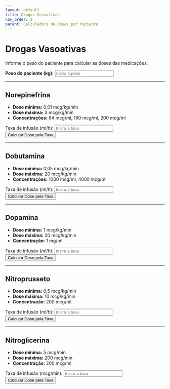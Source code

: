```yaml
---
layout: default
title: Drogas Vasoativas
nav_order: 2
parent: Calculadora de Doses por Paciente
---
```


# Drogas Vasoativas

Informe o peso do paciente para calcular as doses das medicações:

<div class="form-group">
  <label for="pesoPaciente"><strong>Peso do paciente (kg):</strong></label>
  <input type="number" id="pesoPaciente" placeholder="Insira o peso" min="0" step="any">
</div>

---

## Norepinefrina

- **Dose mínima:** 0,01 mcg/kg/min  
- **Dose máxima:** 3 mcg/kg/min  
- **Concentrações:** 64 mcg/ml, 160 mcg/ml, 200 mcg/ml  

<div class="form-group">
  <label for="taxaNorepinefrina">Taxa de infusão (ml/h):</label>
  <input type="number" id="taxaNorepinefrina" placeholder="Insira a taxa" min="0" step="any">
  <button onclick="calcularDosePorTaxa('norepinefrina')">Calcular Dose pela Taxa</button>
  <div class="result" id="resultadoNorepinefrina"></div>
</div>

---

## Dobutamina

- **Dose mínima:** 0,05 mcg/kg/min  
- **Dose máxima:** 20 mcg/kg/min  
- **Concentrações:** 1000 mcg/ml, 4000 mcg/ml  

<div class="form-group">
  <label for="taxaDobutamina">Taxa de infusão (ml/h):</label>
  <input type="number" id="taxaDobutamina" placeholder="Insira a taxa" min="0" step="any">
  <button onclick="calcularDosePorTaxa('dobutamina')">Calcular Dose pela Taxa</button>
  <div class="result" id="resultadoDobutamina"></div>
</div>

---

## Dopamina

- **Dose mínima:** 1 mcg/kg/min  
- **Dose máxima:** 20 mcg/kg/min  
- **Concentração:** 1 mg/ml  

<div class="form-group">
  <label for="taxaDopamina">Taxa de infusão (ml/h):</label>
  <input type="number" id="taxaDopamina" placeholder="Insira a taxa" min="0" step="any">
  <button onclick="calcularDosePorTaxa('dopamina')">Calcular Dose pela Taxa</button>
  <div class="result" id="resultadoDopamina"></div>
</div>

---

## Nitroprusseto

- **Dose mínima:** 0,5 mcg/kg/min  
- **Dose máxima:** 10 mcg/kg/min  
- **Concentração:** 200 mcg/ml  

<div class="form-group">
  <label for="taxaNitroprusseto">Taxa de infusão (ml/h):</label>
  <input type="number" id="taxaNitroprusseto" placeholder="Insira a taxa" min="0" step="any">
  <button onclick="calcularDosePorTaxa('nitroprusseto')">Calcular Dose pela Taxa</button>
  <div class="result" id="resultadoNitroprusseto"></div>
</div>

---

## Nitroglicerina

- **Dose mínima:** 5 mcg/min  
- **Dose máxima:** 200 mcg/min  
- **Concentração:** 200 mcg/ml  

<div class="form-group">
  <label for="taxaNitroglicerina">Taxa de infusão (mcg/min):</label>
  <input type="number" id="taxaNitroglicerina" placeholder="Insira a taxa" min="0" step="any">
  <button onclick="calcularDosePorTaxa('nitroglicerina')">Calcular Dose pela Taxa</button>
  <div class="result" id="resultadoNitroglicerina"></div>
</div>

<script>
window.calcularDosePorTaxa = function(medicamento) {
  let taxa = parseFloat(document.getElementById('taxa' + capitalize(medicamento)).value);
  if (isNaN(taxa) || taxa <= 0) { alert('Insira uma taxa válida para ' + medicamento); return; }
  let peso;
  if (medicamento !== 'nitroglicerina') {
    peso = parseFloat(document.getElementById('pesoPaciente').value);
    if (isNaN(peso) || peso <= 0) { alert('Insira o peso do paciente'); return; }
  }

  let resultado = '';
  switch (medicamento) {
    case 'norepinefrina':
      const doseN1 = taxa * 64;
      const doseN2 = taxa * 160;
      const doseN3 = taxa * 200;
      resultado = `
        <strong>64 mcg/ml:</strong> ${doseN1.toFixed(2)} mcg/h (${(doseN1/60/peso).toFixed(3)} mcg/kg/min)<br>
        <strong>160 mcg/ml:</strong> ${doseN2.toFixed(2)} mcg/h (${(doseN2/60/peso).toFixed(3)} mcg/kg/min)<br>
        <strong>200 mcg/ml:</strong> ${doseN3.toFixed(2)} mcg/h (${(doseN3/60/peso).toFixed(3)} mcg/kg/min)
      `;
      break;
    case 'dobutamina':
      const doseD1 = taxa * 1000;
      const doseD2 = taxa * 4000;
      resultado = `
        <strong>1000 mcg/ml:</strong> ${doseD1.toFixed(2)} mcg/h (${(doseD1/60/peso).toFixed(3)} mcg/kg/min)<br>
        <strong>4000 mcg/ml:</strong> ${doseD2.toFixed(2)} mcg/h (${(doseD2/60/peso).toFixed(3)} mcg/kg/min)
      `;
      break;
    case 'dopamina':
      const doseDp = taxa * 1000;
      resultado = `
        <strong>1 mg/ml:</strong> ${doseDp.toFixed(2)} mcg/h (${(doseDp/60/peso).toFixed(3)} mcg/kg/min)
      `;
      break;
    case 'nitroprusseto':
      const doseNP = taxa * 200;
      resultado = `
        <strong>200 mcg/ml:</strong> ${doseNP.toFixed(2)} mcg/h (${(doseNP/60/peso).toFixed(3)} mcg/kg/min)
      `;
      break;
    case 'nitroglicerina':
      // Dose fixa em mcg/min, não depende de peso
      // taxa = mcg/min, concentração = mcg/ml => ml/min = taxa/concentração, ml/h = ml/min * 60
      const mlPorMin = taxa / 200;
      const mlPorHora = mlPorMin * 60;
      resultado = `Taxa necessária: ${mlPorHora.toFixed(2)} ml/h para ${taxa} mcg/min`;
      break;
  }
  document.getElementById('resultado' + capitalize(medicamento)).innerHTML = resultado;
}

window.capitalize = function(str) {
  return str.charAt(0).toUpperCase() + str.slice(1);
}

document.addEventListener('DOMContentLoaded', function() {
  const meds = ['norepinefrina','dobutamina','dopamina','nitroprusseto','nitroglicerina'];
  meds.forEach(m => {
    const input = document.getElementById('taxa' + capitalize(m));
    if (input) {
      input.addEventListener('input', () => calcularDosePorTaxa(m));
    }
  });
  const pesoInput = document.getElementById('pesoPaciente');
  if (pesoInput) {
    pesoInput.addEventListener('input', () => {
      ['norepinefrina','dobutamina','dopamina','nitroprusseto'].forEach(m => calcularDosePorTaxa(m));
    });
  }
});
</script>

